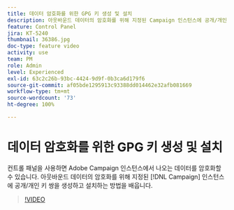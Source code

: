```yaml
---
title: 데이터 암호화를 위한 GPG 키 생성 및 설치
description: 아웃바운드 데이터의 암호화를 위해 지정된 Campaign 인스턴스에 공개/개인 키 쌍을 생성하고 설치하는 방법을 배웁니다.
feature: Control Panel
jira: KT-5240
thumbnail: 36386.jpg
doc-type: feature video
activity: use
team: PM
role: Admin
level: Experienced
exl-id: 63c2c26b-93bc-4424-9d9f-0b3ca6d179f6
source-git-commit: af05bde1295913c93388dd014462e32afb081669
workflow-type: tm+mt
source-wordcount: '73'
ht-degree: 100%

---
```


# 데이터 암호화를 위한 GPG 키 생성 및 설치

컨트롤 패널을 사용하면 Adobe Campaign 인스턴스에서 나오는 데이터를 암호화할 수 있습니다. 아웃바운드 데이터의 암호화를 위해 지정된 [!DNL Campaign] 인스턴스에 공개/개인 키 쌍을 생성하고 설치하는 방법을 배웁니다.

>[!VIDEO](https://video.tv.adobe.com/v/36386?quality=12&learn=0n)
